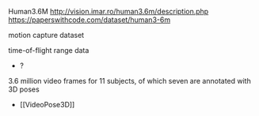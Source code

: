 
Human3.6M
http://vision.imar.ro/human3.6m/description.php
https://paperswithcode.com/dataset/human3-6m

motion capture dataset

time-of-flight range data
- ?

3.6 million video frames for 11 subjects, of which seven are annotated with 3D poses
- [[VideoPose3D]]